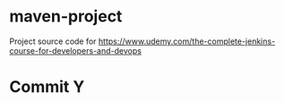 # maven-project
Project source code for https://www.udemy.com/the-complete-jenkins-course-for-developers-and-devops

# Commit Y
